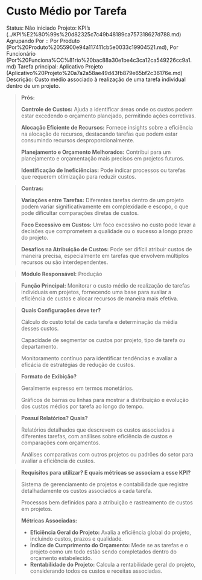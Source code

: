 # Custo Médio por Tarefa

Status: Não iniciado
Projeto: KPI’s (../KPI%E2%80%99s%20d82325c7c49b48189ca757318627d788.md)
Agrupando Por :: Por Produto (Por%20Produto%2055900e94a117411cb5e0033c19904521.md), Por Funcionário (Por%20Funciona%CC%81rio%20bac88a30e1be4c3ca12ca549226cc9a1.md)
Tarefa principal: Aplicativo Projeto (Aplicativo%20Projeto%20a7a2a58ae49d43fb879e65bf2c36176e.md)
Descrição: Custo médio associado à realização de uma tarefa individual dentro de um projeto.

> **Prós:**
> 
> 
> **Controle de Custos:** Ajuda a identificar áreas onde os custos podem estar excedendo o orçamento planejado, permitindo ações corretivas.
> 
> **Alocação Eficiente de Recursos:** Fornece insights sobre a eficiência na alocação de recursos, destacando tarefas que podem estar consumindo recursos desproporcionalmente.
> 
> **Planejamento e Orçamento Melhorados:** Contribui para um planejamento e orçamentação mais precisos em projetos futuros.
> 
> **Identificação de Ineficiências:** Pode indicar processos ou tarefas que requerem otimização para reduzir custos.
> 

> **Contras:**
> 
> 
> **Variações entre Tarefas:** Diferentes tarefas dentro de um projeto podem variar significativamente em complexidade e escopo, o que pode dificultar comparações diretas de custos.
> 
> **Foco Excessivo em Custos:** Um foco excessivo no custo pode levar a decisões que comprometem a qualidade ou o sucesso a longo prazo do projeto.
> 
> **Desafios na Atribuição de Custos:** Pode ser difícil atribuir custos de maneira precisa, especialmente em tarefas que envolvem múltiplos recursos ou são interdependentes.
> 

> **Módulo Responsável:**
Produção
> 

> **Função Principal:**
Monitorar o custo médio de realização de tarefas individuais em projetos, fornecendo uma base para avaliar a eficiência de custos e alocar recursos de maneira mais efetiva.
> 

> **Quais Configurações deve ter?**
> 
> 
> Cálculo do custo total de cada tarefa e determinação da média desses custos.
> 
> Capacidade de segmentar os custos por projeto, tipo de tarefa ou departamento.
> 
> Monitoramento contínuo para identificar tendências e avaliar a eficácia de estratégias de redução de custos.
> 

> **Formato de Exibição?**
> 
> 
> Geralmente expresso em termos monetários.
> 
> Gráficos de barras ou linhas para mostrar a distribuição e evolução dos custos médios por tarefa ao longo do tempo.
> 

> **Possuí Relatórios? Quais?**
> 
> 
> Relatórios detalhados que descrevem os custos associados a diferentes tarefas, com análises sobre eficiência de custos e comparações com orçamentos.
> 
> Análises comparativas com outros projetos ou padrões do setor para avaliar a eficiência de custos.
> 

> **Requisitos para utilizar? E quais métricas se associam a esse KPI?**
> 
> 
> Sistema de gerenciamento de projetos e contabilidade que registre detalhadamente os custos associados a cada tarefa.
> 
> Processos bem definidos para a atribuição e rastreamento de custos em projetos.
> 
> **Métricas Associadas:**
> 
> - **Eficiência Geral do Projeto:** Avalia a eficiência global do projeto, incluindo custos, prazos e qualidade.
> - **Índice de Cumprimento do Orçamento:** Mede se as tarefas e o projeto como um todo estão sendo completados dentro do orçamento estabelecido.
> - **Rentabilidade do Projeto:** Calcula a rentabilidade geral do projeto, considerando todos os custos e receitas associadas.